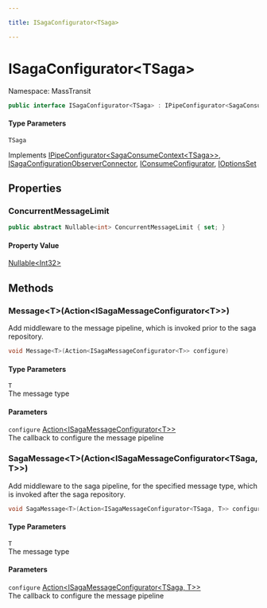 ```yaml
---

title: ISagaConfigurator<TSaga>

---
```


# ISagaConfigurator\<TSaga\>

Namespace: MassTransit

```csharp
public interface ISagaConfigurator<TSaga> : IPipeConfigurator<SagaConsumeContext<TSaga>>, ISagaConfigurationObserverConnector, IConsumeConfigurator, IOptionsSet
```

#### Type Parameters

`TSaga`<br/>

Implements [IPipeConfigurator\<SagaConsumeContext\<TSaga\>\>](../masstransit/ipipeconfigurator-1), [ISagaConfigurationObserverConnector](../masstransit/isagaconfigurationobserverconnector), [IConsumeConfigurator](../masstransit/iconsumeconfigurator), [IOptionsSet](../masstransit-configuration/ioptionsset)

## Properties

### **ConcurrentMessageLimit**

```csharp
public abstract Nullable<int> ConcurrentMessageLimit { set; }
```

#### Property Value

[Nullable\<Int32\>](https://learn.microsoft.com/en-us/dotnet/api/system.nullable-1)<br/>

## Methods

### **Message\<T\>(Action\<ISagaMessageConfigurator\<T\>\>)**

Add middleware to the message pipeline, which is invoked prior to the saga repository.

```csharp
void Message<T>(Action<ISagaMessageConfigurator<T>> configure)
```

#### Type Parameters

`T`<br/>
The message type

#### Parameters

`configure` [Action\<ISagaMessageConfigurator\<T\>\>](https://learn.microsoft.com/en-us/dotnet/api/system.action-1)<br/>
The callback to configure the message pipeline

### **SagaMessage\<T\>(Action\<ISagaMessageConfigurator\<TSaga, T\>\>)**

Add middleware to the saga pipeline, for the specified message type, which is invoked
 after the saga repository.

```csharp
void SagaMessage<T>(Action<ISagaMessageConfigurator<TSaga, T>> configure)
```

#### Type Parameters

`T`<br/>
The message type

#### Parameters

`configure` [Action\<ISagaMessageConfigurator\<TSaga, T\>\>](https://learn.microsoft.com/en-us/dotnet/api/system.action-1)<br/>
The callback to configure the message pipeline
